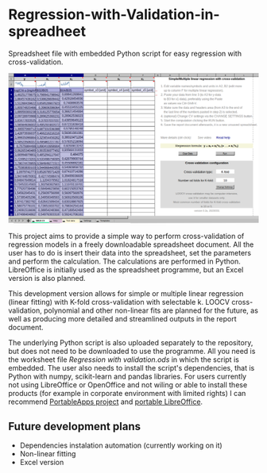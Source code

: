 # Regression-with-Validation-in-spreadheet
Spreadsheet file with embedded Python script for easy regression with cross-validation.

![screenshot v. 0.2a](https://github.com/tomas4/Regression-with-Validation-in-spreadheet/blob/main/screenshot-v0.2a.png)

This project aims to provide a simple way to perform cross-validation of regression models in a freely downloadable spreadsheet document. All the user has to do is insert their data into the spreadsheet, set the parameters and perform the calculation. The calculations are performed in Python. LibreOffice is initially used as the spreadsheet programme, but an Excel version is also planned.

This development version allows for simple or multiple linear regression (linear fitting) with K-fold cross-validation with selectable k. LOOCV cross-validation, polynomial and other non-linear fits are planned for the future, as well as producing more detailed and streamlined outputs in the report document.

The underlying Python script is also uploaded separately to the repository, but does not need to be downloaded to use the programme. All you need is the worksheet file _Regression with validation.ods_ in which the script is embedded. The user also needs to install the script's dependencies, that is Python with numpy, scikit-learn and pandas libraries. For users currently not using LibreOffice or OpenOffice and not wiling or able to install these products (for example in corporate environment with limited rights) I can recommend [PortableApps project](https://portableapps.com) and [portable LibreOffice](https://portableapps.com/apps/office/libreoffice_portable).

## Future development plans
* Dependencies instalation automation (currently working on it)
* Non-linear fitting
* Excel version
